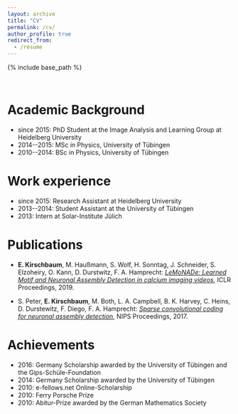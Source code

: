 ```yaml
---
layout: archive
title: "CV"
permalink: /cv/
author_profile: true
redirect_from:
  - /resume
---
```


{% include base_path %}
  
   
&nbsp;  

Academic Background
======
* since 2015: PhD Student at the Image Analysis and Learning Group at Heidelberg University  
* 2014--2015: MSc in Physics, University of Tübingen  
* 2010--2014: BSc in Physics, University of Tübingen

Work experience
======
* since 2015: Research Assistant at Heidelberg University  
* 2013--2014: Student Assistant at the University of Tübingen  
* 2013: Intern at Solar-Institute Jülich  

Publications
===

* __E. Kirschbaum__, M. Haußmann, S. Wolf, H. Sonntag, J. Schneider, S. Elzoheiry, O. Kann, D. Durstwitz, F. A. Hamprecht: _[LeMoNADe: Learned Motif and Neuronal Assembly Detection in calcium imaging videos]()_, ICLR Proceedings, 2019.

* S. Peter, __E. Kirschbaum__, M. Both, L. A. Campbell, B. K. Harvey, C. Heins, D. Durstewitz, F. Diego, F. A. Hamprecht: _[Sparse convolutional coding for neuronal assembly detection](https://papers.nips.cc/paper/6958-sparse-convolutional-coding-for-neuronal-assembly-detection)_, NIPS Proceedings, 2017.

Achievements
===
* 2016: Germany Scholarship awarded by the University of Tübingen and the Gips-Schüle-Foundation
* 2014: Germany Scholarship awarded by the University of Tübingen
* 2010: e-fellows.net Online-Scholarship
* 2010: Ferry Porsche Prize
* 2010: Abitur-Prize awarded by the German Mathematics Society
